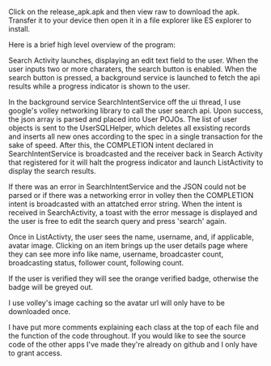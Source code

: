 Click on the release_apk.apk and then view raw to download the apk. Transfer it to your device then open it in a file explorer like ES explorer to install.

Here is a brief high level overview of the program:

Search Activity launches, displaying an edit text field to the user. When the user inputs two or more charaters, the search button is enabled. When the search button is pressed, a background service is launched to fetch the api results while a progress indicator is shown to the user.

In the background service SearchIntentService off the ui thread, I use google's volley networking library to call the user search api. Upon success, the json array is parsed and placed into User POJOs. The list of user objects is sent to the UserSQLHelper, which deletes all exsisting records and inserts all new ones according to the spec in a single transaction for the sake of speed. After this, the COMPLETION intent declared in SearchIntentService is broadcasted and the receiver back in Search Activity that registered for it will halt the progress indicator and launch ListActivity to display the search results.

If there was an error in SearchIntentService and the JSON could not be parsed or if there was a networking error in volley then the COMPLETION intent is broadcasted with an attatched error string. When the intent is received in SearchActivity, a toast with the error message is displayed and the user is free to edit the search query and press 'search' again.

Once in ListActivty, the user sees the name, username, and, if applicable, avatar image. Clicking on an item brings up the user details page where they can see more info like name, username, broadcaster count, broadcasting status, follower count, following count.

If the user is verified they will see the orange verified badge, otherwise the badge will be greyed out.

I use volley's image caching so the avatar url will only have to be downloaded once.

I have put more comments explaining each class at the top of each file and the function of the code throughout. If you would like to see the source code of the other apps I've made they're already on github and I only have to grant access.
